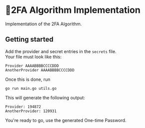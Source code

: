 # 🔐2FA Algorithm Implementation
Implementation of the 2FA Algorithm. 

## Getting started
Add the provider and secret entries in the `secrets` file.  
Your file must look like this:
```
Provider AAAABBBBCCCCDDD
AnotherProvider AAAABBBBCCCCDDD
```

Once this is done, run 
```
go run main.go utils.go
```

This will generate the following output:
```
Provider: 194872
AnotherProvider: 120931
```

You're ready to go, use the generated One-time Password.
